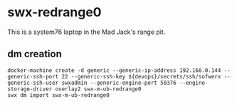 # swx-redrange0

This is a system76 laptop in the Mad Jack's range pit.

## dm creation

    docker-machine create -d generic --generic-ip-address 192.168.0.144 --generic-ssh-port 22 --generic-ssh-key ${devops}/secrets/ssh/sofwerx --generic-ssh-user swxadmin --generic-engine-port 50376 --engine-storage-driver overlay2 swx-m-ub-redrange0
    swx dm import swx-m-ub-redrange0


